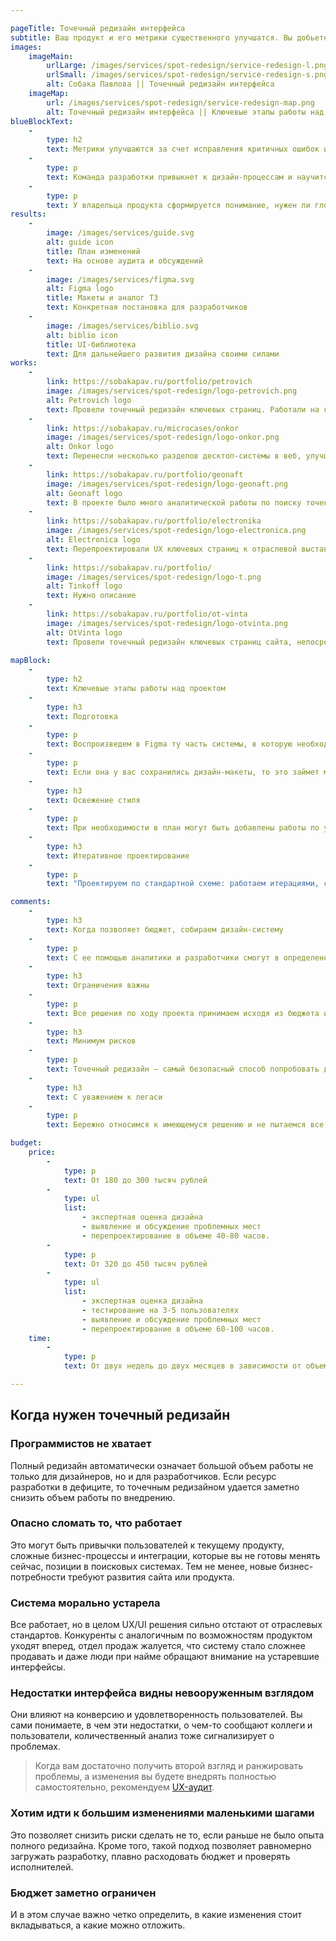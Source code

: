 ```yaml
---

pageTitle: Точечный редизайн интерфейса
subtitle: Ваш продукт и его метрики существенного улучшатся. Вы добьетесь этого, продвигаясь к цели короткими итерациями и не ломая то, что уже работает. Мы подготовим план и дизайн-макеты.
images:
    imageMain:
        urlLarge: /images/services/spot-redesign/service-redesign-l.png 
        urlSmall: /images/services/spot-redesign/service-redesign-s.png
        alt: Собака Павлова || Точечный редизайн интерфейса
    imageMap:
        url: /images/services/spot-redesign/service-redesign-map.png
        alt: Точечный редизайн интерфейса || Ключевые этапы работы над проектом
blueBlockText:
    -
        type: h2
        text: Метрики улучшаются за счет исправления критичных ошибок и благодаря эффекту от множества небольших изменений
    -
        type: p
        text: Команда разработки привыкнет к дизайн-процессам и научится развивать продукт своими силами.
    -
        type: p
        text: У владельца продукта сформируется понимание, нужен ли глобальный редизайн, или достаточно такого точечного рефакторинга. 
results:
    -
        image: /images/services/guide.svg
        alt: guide icon
        title: План изменений
        text: На основе аудита и обсуждений
    -
        image: /images/services/figma.svg
        alt: Figma logo
        title: Макеты и аналог ТЗ
        text: Конкретная постановка для разработчиков
    -
        image: /images/services/biblio.svg
        alt: biblio icon
        title: UI-библиотека
        text: Для дальнейшего развития дизайна своими силами
works:
    -
        link: https://sobakapav.ru/portfolio/petrovich
        image: /images/services/spot-redesign/logo-petrovich.png
        alt: Petrovich logo
        text: Провели точечный редизайн ключевых страниц. Работали на грани внедрения в команду.
    -
        link: https://sobakapav.ru/microcases/onkor
        image: /images/services/spot-redesign/logo-onkor.png
        alt: Onkor logo
        text: Перенесли несколько разделов десктоп-системы в веб, улучшив ключевые страницы.
    -
        link: https://sobakapav.ru/portfolio/geonaft
        image: /images/services/spot-redesign/logo-geonaft.png
        alt: Geonaft logo
        text: В проекте было много аналитической работы по поиску точек сервисного роста для декстоп-приложения.
    -
        link: https://sobakapav.ru/portfolio/electronika
        image: /images/services/spot-redesign/logo-electronica.png
        alt: Electronica logo
        text: Перепроектировали UX ключевых страниц к отраслевой выставке.
    -
        link: https://sobakapav.ru/portfolio/
        image: /images/services/spot-redesign/logo-t.png
        alt: Tinkoff logo
        text: Нужно описание
    -
        link: https://sobakapav.ru/portfolio/ot-vinta
        image: /images/services/spot-redesign/logo-otvinta.png
        alt: OtVinta logo
        text: Провели точечный редизайн ключевых страниц сайта, непосредственно влияющих на конверсию.
    
mapBlock:
    -
        type: h2
        text: Ключевые этапы работы над проектом
    -
        type: h3
        text: Подготовка
    -
        type: p
        text: Воспроизведем в Figma ту часть системы, в которую необходимо добавить новую функциональность.
    -
        type: p
        text: Если она у вас сохранились дизайн-макеты, то это займет меньше времени или вообще не понадобится.
    -
        type: h3
        text: Освежение стиля
    -
        type: p
        text: При необходимости в план могут быть добавлены работы по улучшению UI. Обычно это актуально, когда внедрения существенные, а старая система визуально устарела.    
    -
        type: h3
        text: Итеративное проектирование
    -
        type: p
        text: "Проектируем по стандартной схеме: работаем итерациями, согласовываем с вами, при необходимости — тестируем на пользователях."

comments:
    -
        type: h3
        text: Когда позволяет бюджет, собираем дизайн-систему
    -
        type: p
        text: С ее помощью аналитики и разработчики смогут в определенных пределах поддерживать и развивать продукт самостоятельно.
    -
        type: h3
        text: Ограничения важны
    -
        type: p
        text: Все решения по ходу проекта принимаем исходя из бюджета и приоритетов.
    -
        type: h3
        text: Минимум рисков
    -
        type: p
        text: Точечный редизайн — самый безопасный способ попробовать дизайн, не ставя под угрозу работоспособность системы или продукта.
    -
        type: h3
        text: С уважением к легаси
    -
        type: p
        text: Бережно относимся к имеющемуся решению и не пытаемся все переделать.

budget:
    price:
        -
            type: p
            text: От 180 до 300 тысяч рублей
        -
            type: ul
            list: 
                - экспертная оценка дизайна
                - выявление и обсуждение проблемных мест
                - перепроектирование в объеме 40-80 часов.
        -
            type: p
            text: От 320 до 450 тысяч рублей
        -
            type: ul
            list:
                - экспертная оценка дизайна
                - тестирование на 3-5 пользователях
                - выявление и обсуждение проблемных мест
                - перепроектирование в объеме 60-100 часов.
    time:
        -
            type: p
            text: От двух недель до двух месяцев в зависимости от объема изменений и скорости согласования.

---
```


## Когда нужен точечный редизайн

### Программистов не хватает

Полный редизайн автоматически означает большой объем работы не только для дизайнеров, но и для разработчиков. Если ресурс разработки в дефиците, то точечным редизайном удается заметно снизить объем работы по внедрению.

### Опасно сломать то, что работает

Это могут быть привычки пользователей к текущему продукту, сложные бизнес-процессы и интеграции, которые вы не готовы менять сейчас, позиции в поисковых системах. Тем не менее, новые бизнес-потребности требуют развития сайта или продукта.

### Система морально устарела

Все работает, но в целом UX/UI решения сильно отстают от отраслевых стандартов. Конкуренты с аналогичным по возможностям продуктом уходят вперед, отдел продаж жалуется, что систему стало сложнее продавать и даже люди при найме обращают внимание на устаревшие интерфейсы. 

### Недостатки интерфейса видны невооруженным взглядом

Они влияют на конверсию и удовлетворенность пользователей. Вы сами понимаете, в чем эти недостатки, о чем-то сообщают коллеги и пользователи, количественный анализ тоже сигнализирует о проблемах.

> Когда вам достаточно получить второй взгляд и ранжировать проблемы, а изменения вы будете внедрять полностью самостоятельно, рекомендуем [UX-аудит](/services/audit).

### Хотим идти к большим изменениями маленькими шагами

Это позволяет снизить риски сделать не то, если раньше не было опыта полного редизайна. Кроме того, такой подход позволяет равномерно загружать разработку, плавно расходовать бюджет и проверять исполнителей. 

### Бюджет заметно ограничен

И в этом случае важно четко определить, в какие изменения стоит вкладываться, а какие можно отложить.
